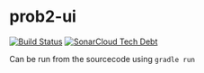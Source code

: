 # prob2-ui

[![Build Status](https://travis-ci.org/bendisposto/prob2-ui.svg?branch=master)](https://travis-ci.org/bendisposto/prob2-ui)
[![SonarCloud Tech Debt](https://sonarcloud.io/api/project_badges/measure?project=prob2-ui&metric=sqale_index)](https://sonarcloud.io/dashboard?id=prob2-ui)

Can be run from the sourcecode using `gradle run`

